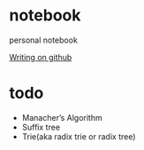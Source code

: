 # notebook
personal notebook

[Writing on github](https://help.github.com/categories/writing-on-github/)

# todo
- Manacher’s Algorithm
- Suffix tree
- Trie(aka radix trie or radix tree)
